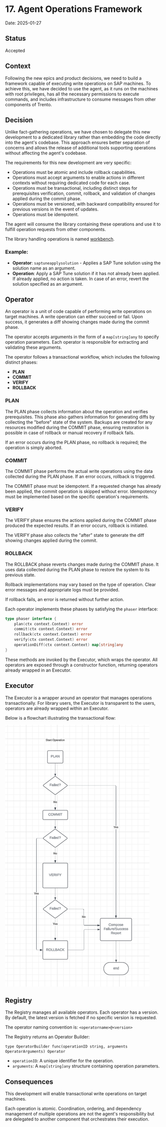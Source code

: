 # 17. Agent Operations Framework

Date: 2025-01-27

## Status

Accepted

## Context

Following the new epics and product decisions, we need to build a framework capable of executing write operations on SAP machines.
To achieve this, we have decided to use the agent, as it runs on the machines with root privileges, has all the necessary permissions to execute commands, and includes infrastructure to consume messages from other components of Trento.

## Decision

Unlike fact-gathering operations, we have chosen to delegate this new development to a dedicated library rather than embedding the code directly into the agent's codebase. This approach ensures better separation of concerns and allows the release of additional tools supporting operations without affecting the agent's codebase.

The requirements for this new development are very specific:

- Operations must be atomic and include rollback capabilities.
- Operations must accept arguments to enable actions in different contexts without requiring dedicated code for each case.
- Operations must be transactional, including distinct steps for prerequisites verification, commit, rollback, and validation of changes applied during the commit phase.
- Operations must be versioned, with backward compatibility ensured for previous versions in the event of updates.
- Operations must be idempotent.

The agent will consume the library containing these operations and use it to fulfill operation requests from other components.

The library handling operations is named [workbench](https://github.com/trento-project/workbench).

### Example:

- **Operator**: `saptuneapplysolution` - Applies a SAP Tune solution using the solution name as an argument.
- **Operation**: Apply a SAP Tune solution if it has not already been applied. If already applied, no action is taken. In case of an error, revert the solution specified as an argument.

## Operator

An operator is a unit of code capable of performing write operations on target machines.
A write operation can either succeed or fail. Upon success, it generates a diff showing changes made during the commit phase.

The operator accepts arguments in the form of a `map[string]any` to specify operation parameters. Each operator is responsible for extracting and validating these arguments.

The operator follows a transactional workflow, which includes the following distinct phases:

- **PLAN**
- **COMMIT**
- **VERIFY**
- **ROLLBACK**

### PLAN

The PLAN phase collects information about the operation and verifies prerequisites.
This phase also gathers information for generating diffs by collecting the "before" state of the system.
Backups are created for any resources modified during the COMMIT phase, ensuring restoration is possible in case of rollback or manual recovery if rollback fails.

If an error occurs during the PLAN phase, no rollback is required; the operation is simply aborted.

### COMMIT

The COMMIT phase performs the actual write operations using the data collected during the PLAN phase.
If an error occurs, rollback is triggered.

The COMMIT phase must be idempotent. If a requested change has already been applied, the commit operation is skipped without error. Idempotency must be implemented based on the specific operation's requirements.

### VERIFY

The VERIFY phase ensures the actions applied during the COMMIT phase produced the expected results.
If an error occurs, rollback is initiated.

The VERIFY phase also collects the "after" state to generate the diff showing changes applied during the commit.

### ROLLBACK

The ROLLBACK phase reverts changes made during the COMMIT phase. It uses data collected during the PLAN phase to restore the system to its previous state.

Rollback implementations may vary based on the type of operation. Clear error messages and appropriate logs must be provided.

If rollback fails, an error is returned without further action.

Each operator implements these phases by satisfying the `phaser` interface:

```go
type phaser interface {
    plan(ctx context.Context) error
    commit(ctx context.Context) error
    rollback(ctx context.Context) error
    verify(ctx context.Context) error
    operationDiff(ctx context.Context) map[string]any
}
```


These methods are invoked by the Executor, which wraps the operator. All operators are exposed through a constructor function, returning operators already wrapped in an Executor.

## Executor

The Executor is a wrapper around an operator that manages operations transactionally.
For library users, the Executor is transparent to the users, operators are already wrapped within an Executor.

Below is a flowchart illustrating the transactional flow:

![flow_chart](https://github.com/trento-project/workbench/raw/main/flow_chart.png)

## Registry

The Registry manages all available operators.
Each operator has a version. By default, the latest version is fetched if no specific version is requested.

The operator naming convention is: `<operatorname>@<version>`

The Registry returns an Operator Builder:

```golang
type OperatorBuilder func(operationID string, arguments OperatorArguments) Operator
```

- `operationID`: A unique identifier for the operation.
- `arguments`: A `map[string]any` structure containing operation parameters.

## Consequences

This development will enable transactional write operations on target machines.

Each operation is atomic.
Coordination, ordering, and dependency management of multiple operations are not the agent's responsibility but are delegated to another component that orchestrates their execution.
